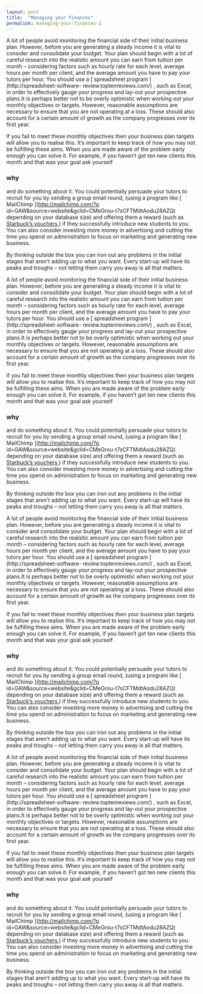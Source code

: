 ```yaml
---
layout: post
title:  "Managing your Finances"
permalink: managing-your-finances-2
---
```

A lot of people avoid monitoring the financial side of their initial business
plan. However, before you are generating a steady income it is vital to
consider and consolidate your budget. Your plan should begin with a lot of
careful research into the realistic amount you can earn from tuition per month
– considering factors such as hourly rate for each level, average hours per
month per client, and the average amount you have to pay your tutors per hour.
You should use a [ spreadsheet program ](http://spreadsheet-software-
review.toptenreviews.com/) , such as Excel, in order to effectively gauge your
progress and lay-out your prospective plans.It is perhaps better not to be
overly optimistic when working out your monthly objectives or targets.
However, reasonable assumptions are necessary to ensure that you are not
operating at a loss. These should also account for a certain amount of growth
as the company progresses over its first year.

If you fail to meet these monthly objectives then your business plan targets
will allow you to realise this. It’s important to keep track of how you may
not be fulfilling these aims. When you are made aware of the problem early
enough you can solve it. For example, if you haven’t got ten new clients this
month and that was your goal ask yourself 

### why

 and do something about it.
You could potentially persuade your tutors to recruit for you by sending a
group email round, (using a program like [ MailChimp ](http://mailchimp.com/?p
id=GAW&source=website&gclid=CMeGrou-t7sCFTMdtAodu28AZQ) depending on your
database size) and offering them a reward (such as [ Starbuck’s vouchers
](https://www.starbucks.co.uk/card) ) if they successfully introduce new
students to you. You can also consider investing more money in advertising and
cutting the time you spend on administration to focus on marketing and
generating new business.

By thinking outside the box you can iron out any problems in the initial
stages that aren’t adding up to what you want. Every start-up will have its
peaks and troughs – not letting them carry you away is all that matters.

A lot of people avoid monitoring the financial side of their initial business
plan. However, before you are generating a steady income it is vital to
consider and consolidate your budget. Your plan should begin with a lot of
careful research into the realistic amount you can earn from tuition per month
– considering factors such as hourly rate for each level, average hours per
month per client, and the average amount you have to pay your tutors per hour.
You should use a [ spreadsheet program ](http://spreadsheet-software-
review.toptenreviews.com/) , such as Excel, in order to effectively gauge your
progress and lay-out your prospective plans.It is perhaps better not to be
overly optimistic when working out your monthly objectives or targets.
However, reasonable assumptions are necessary to ensure that you are not
operating at a loss. These should also account for a certain amount of growth
as the company progresses over its first year.

If you fail to meet these monthly objectives then your business plan targets
will allow you to realise this. It’s important to keep track of how you may
not be fulfilling these aims. When you are made aware of the problem early
enough you can solve it. For example, if you haven’t got ten new clients this
month and that was your goal ask yourself 

### why

 and do something about it.
You could potentially persuade your tutors to recruit for you by sending a
group email round, (using a program like [ MailChimp ](http://mailchimp.com/?p
id=GAW&source=website&gclid=CMeGrou-t7sCFTMdtAodu28AZQ) depending on your
database size) and offering them a reward (such as [ Starbuck’s vouchers
](https://www.starbucks.co.uk/card) ) if they successfully introduce new
students to you. You can also consider investing more money in advertising and
cutting the time you spend on administration to focus on marketing and
generating new business.

By thinking outside the box you can iron out any problems in the initial
stages that aren’t adding up to what you want. Every start-up will have its
peaks and troughs – not letting them carry you away is all that matters.

A lot of people avoid monitoring the financial side of their initial business
plan. However, before you are generating a steady income it is vital to
consider and consolidate your budget. Your plan should begin with a lot of
careful research into the realistic amount you can earn from tuition per month
– considering factors such as hourly rate for each level, average hours per
month per client, and the average amount you have to pay your tutors per hour.
You should use a [ spreadsheet program ](http://spreadsheet-software-
review.toptenreviews.com/) , such as Excel, in order to effectively gauge your
progress and lay-out your prospective plans.It is perhaps better not to be
overly optimistic when working out your monthly objectives or targets.
However, reasonable assumptions are necessary to ensure that you are not
operating at a loss. These should also account for a certain amount of growth
as the company progresses over its first year.

If you fail to meet these monthly objectives then your business plan targets
will allow you to realise this. It’s important to keep track of how you may
not be fulfilling these aims. When you are made aware of the problem early
enough you can solve it. For example, if you haven’t got ten new clients this
month and that was your goal ask yourself 

### why

 and do something about it.
You could potentially persuade your tutors to recruit for you by sending a
group email round, (using a program like [ MailChimp ](http://mailchimp.com/?p
id=GAW&source=website&gclid=CMeGrou-t7sCFTMdtAodu28AZQ) depending on your
database size) and offering them a reward (such as [ Starbuck’s vouchers
](https://www.starbucks.co.uk/card) ) if they successfully introduce new
students to you. You can also consider investing more money in advertising and
cutting the time you spend on administration to focus on marketing and
generating new business.

By thinking outside the box you can iron out any problems in the initial
stages that aren’t adding up to what you want. Every start-up will have its
peaks and troughs – not letting them carry you away is all that matters.

A lot of people avoid monitoring the financial side of their initial business
plan. However, before you are generating a steady income it is vital to
consider and consolidate your budget. Your plan should begin with a lot of
careful research into the realistic amount you can earn from tuition per month
– considering factors such as hourly rate for each level, average hours per
month per client, and the average amount you have to pay your tutors per hour.
You should use a [ spreadsheet program ](http://spreadsheet-software-
review.toptenreviews.com/) , such as Excel, in order to effectively gauge your
progress and lay-out your prospective plans.It is perhaps better not to be
overly optimistic when working out your monthly objectives or targets.
However, reasonable assumptions are necessary to ensure that you are not
operating at a loss. These should also account for a certain amount of growth
as the company progresses over its first year.

If you fail to meet these monthly objectives then your business plan targets
will allow you to realise this. It’s important to keep track of how you may
not be fulfilling these aims. When you are made aware of the problem early
enough you can solve it. For example, if you haven’t got ten new clients this
month and that was your goal ask yourself 

### why

 and do something about it.
You could potentially persuade your tutors to recruit for you by sending a
group email round, (using a program like [ MailChimp ](http://mailchimp.com/?p
id=GAW&source=website&gclid=CMeGrou-t7sCFTMdtAodu28AZQ) depending on your
database size) and offering them a reward (such as [ Starbuck’s vouchers
](https://www.starbucks.co.uk/card) ) if they successfully introduce new
students to you. You can also consider investing more money in advertising and
cutting the time you spend on administration to focus on marketing and
generating new business.

By thinking outside the box you can iron out any problems in the initial
stages that aren’t adding up to what you want. Every start-up will have its
peaks and troughs – not letting them carry you away is all that matters.
